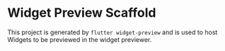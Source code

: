 # Widget Preview Scaffold

This project is generated by `flutter widget-preview` and is used to host
Widgets to be previewed in the widget previewer.
